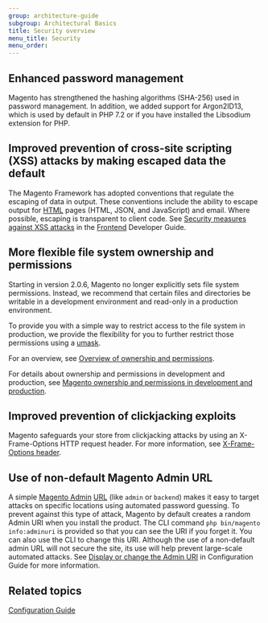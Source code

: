 ```yaml
---
group: architecture-guide
subgroup: Architectural Basics
title: Security overview
menu_title: Security
menu_order:
---
```


## Enhanced password management

Magento has strengthened the hashing algorithms (SHA-256) used in password management. In addition, we added support for Argon2ID13, which is used by default in PHP 7.2 or if you have installed the Libsodium extension for PHP.

## Improved prevention of cross-site scripting (XSS) attacks by making escaped data the default

The Magento Framework has adopted conventions that regulate the escaping of data in output. These conventions include the ability to escape  output for [HTML](https://glossary.magento.com/html) pages (HTML, JSON, and JavaScript) and email. Where possible, escaping is transparent to client code. See [Security measures against XSS attacks]({{page.baseurl}}/extension-dev-guide/xss-protection.html) in the [Frontend](https://glossary.magento.com/frontend) Developer Guide.

## More flexible file system ownership and permissions

Starting in version 2.0.6, Magento no longer explicitly sets file system permissions. Instead, we recommend that certain files and directories be writable in a development environment and read-only in a production environment.

To provide you with a simple way to restrict access to the file system in production, we provide the flexibility for you to further restrict those permissions using a [umask](http://www.cyberciti.biz/tips/understanding-linux-unix-umask-value-usage.html).

For an overview, see [Overview of ownership and permissions]({{page.baseurl}}/install-gde/prereq/file-sys-perms-over.html).

For details about ownership and permissions in development and production, see [Magento ownership and permissions in development and production]({{page.baseurl}}).

## Improved prevention of clickjacking exploits

Magento safeguards your store from clickjacking attacks by using an X-Frame-Options HTTP request header. For more information, see [X-Frame-Options header]({{page.baseurl}}/config-guide/secy/secy-xframe.html).

## Use of non-default Magento Admin URL

A simple [Magento Admin](https://glossary.magento.com/magento-admin) [URL](https://glossary.magento.com/url) (like `admin` or `backend`) makes it easy to target attacks on specific locations using automated password guessing. To prevent against this type of attack, Magento by default creates a random Admin URI when you install the product. The CLI command `php bin/magento info:adminuri` is provided so that you can  see the URI if you forget it. You can also use the CLI to change this URI.  Although the use of a non-default admin URL will not secure the site, its use will help prevent large-scale automated attacks. See [Display or change the Admin URI]({{page.baseurl}}/install-gde/install/cli/install-cli-adminurl.html) in Configuration Guide for more information.

## Related topics

[Configuration Guide]({{page.baseurl}}/config-guide/bk-config-guide.html)
